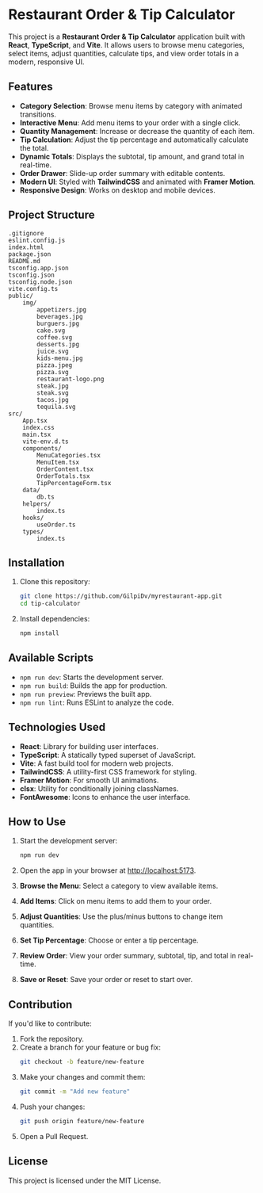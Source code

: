 # Restaurant Order & Tip Calculator

This project is a **Restaurant Order & Tip Calculator** application built with **React**, **TypeScript**, and **Vite**. It allows users to browse menu categories, select items, adjust quantities, calculate tips, and view order totals in a modern, responsive UI.

## Features

- **Category Selection**: Browse menu items by category with animated transitions.
- **Interactive Menu**: Add menu items to your order with a single click.
- **Quantity Management**: Increase or decrease the quantity of each item.
- **Tip Calculation**: Adjust the tip percentage and automatically calculate the total.
- **Dynamic Totals**: Displays the subtotal, tip amount, and grand total in real-time.
- **Order Drawer**: Slide-up order summary with editable contents.
- **Modern UI**: Styled with **TailwindCSS** and animated with **Framer Motion**.
- **Responsive Design**: Works on desktop and mobile devices.

## Project Structure

```
.gitignore
eslint.config.js
index.html
package.json
README.md
tsconfig.app.json
tsconfig.json
tsconfig.node.json
vite.config.ts
public/
    img/
        appetizers.jpg
        beverages.jpg
        burguers.jpg
        cake.svg
        coffee.svg
        desserts.jpg
        juice.svg
        kids-menu.jpg
        pizza.jpeg
        pizza.svg
        restaurant-logo.png
        steak.jpg
        steak.svg
        tacos.jpg
        tequila.svg
src/
    App.tsx
    index.css
    main.tsx
    vite-env.d.ts
    components/
        MenuCategories.tsx
        MenuItem.tsx
        OrderContent.tsx
        OrderTotals.tsx
        TipPercentageForm.tsx
    data/
        db.ts
    helpers/
        index.ts
    hooks/
        useOrder.ts
    types/
        index.ts
```

## Installation

1. Clone this repository:
   ```bash
   git clone https://github.com/GilpiDv/myrestaurant-app.git
   cd tip-calculator
   ```

2. Install dependencies:
   ```bash
   npm install
   ```

## Available Scripts

- `npm run dev`: Starts the development server.
- `npm run build`: Builds the app for production.
- `npm run preview`: Previews the built app.
- `npm run lint`: Runs ESLint to analyze the code.

## Technologies Used

- **React**: Library for building user interfaces.
- **TypeScript**: A statically typed superset of JavaScript.
- **Vite**: A fast build tool for modern web projects.
- **TailwindCSS**: A utility-first CSS framework for styling.
- **Framer Motion**: For smooth UI animations.
- **clsx**: Utility for conditionally joining classNames.
- **FontAwesome**: Icons to enhance the user interface.

## How to Use

1. Start the development server:
   ```bash
   npm run dev
   ```

2. Open the app in your browser at [http://localhost:5173](http://localhost:5173).

3. **Browse the Menu**: Select a category to view available items.
4. **Add Items**: Click on menu items to add them to your order.
5. **Adjust Quantities**: Use the plus/minus buttons to change item quantities.
6. **Set Tip Percentage**: Choose or enter a tip percentage.
7. **Review Order**: View your order summary, subtotal, tip, and total in real-time.
8. **Save or Reset**: Save your order or reset to start over.

## Contribution

If you'd like to contribute:

1. Fork the repository.
2. Create a branch for your feature or bug fix:
   ```bash
   git checkout -b feature/new-feature
   ```
3. Make your changes and commit them:
   ```bash
   git commit -m "Add new feature"
   ```
4. Push your changes:
   ```bash
   git push origin feature/new-feature
   ```
5. Open a Pull Request.

## License

This project is licensed under the MIT License.